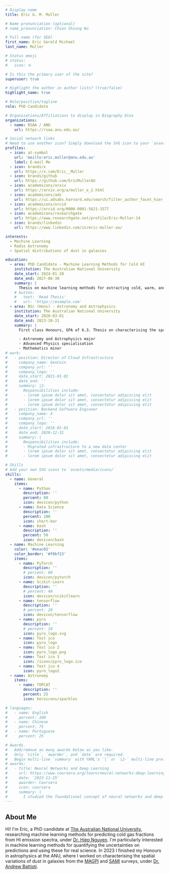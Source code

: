 ```yaml
---
# Display name
title: Eric G. M. Muller

# Name pronunciation (optional)
# name_pronunciation: Chien Shiung Wu

# Full name (for SEO)
first_name: Eric Gerald Michael
last_name: Muller

# Status emoji
# status:
#   icon: ☕️

# Is this the primary user of the site?
superuser: true

# Highlight the author in author lists? (true/false)
highlight_name: true

# Role/position/tagline
role: PhD Candidate

# Organizations/Affiliations to display in Biography blox
organizations:
  - name: RSAA / ANU
    url: https://rsaa.anu.edu.au/

# Social network links
# Need to use another icon? Simply download the SVG icon to your `assets/media/icons/` folder.
profiles:
  - icon: at-symbol
    url: 'mailto:eric.muller@anu.edu.au'
    label: E-mail Me
  - icon: brands/x
    url: https://x.com/Eric__Muller
  - icon: brands/github
    url: https://github.com/EricMullerAU
  - icon: academicons/arxiv
    url: https://arxiv.org/a/muller_e_2.html
  - icon: academicons/ads
    url: https://ui.adsabs.harvard.edu/search/filter_author_facet_hier_fq_author=AND&filter_author_facet_hier_fq_author=author_facet_hier%3A%221%2FMuller%2C%20E%2FMuller%2C%20Eric%20G%20%20M%22&fq=%7B!type%3Daqp%20v%3D%24fq_database%7D&fq=%7B!type%3Daqp%20v%3D%24fq_author%7D&fq_author=(author_facet_hier%3A%221%2FMuller%2C%20E%2FMuller%2C%20Eric%20G%20%20M%22)&fq_database=(database%3Aastronomy)&p_=0&q=%20author%3A%22muller%2C%20E.%20G.%20M.%22&sort=date%20desc%2C%20bibcode%20desc
  - icon: academicons/orcid
    url: https://orcid.org/0000-0001-5621-1577
  - icon: academicons/researchgate
    url: https://www.researchgate.net/profile/Eric-Muller-14
  - icon: brands/linkedin
    url: https://www.linkedin.com/in/eric-muller-au/

interests:
  - Machine Learning
  - Radio Astronomy
  - Spatial distributions of dust in galaxies

education:
  - area: PhD Candidate - Machine Learning Methods for Cold HI
    institution: The Australian National University
    date_start: 2024-01-20
    date_end: 2027-06-30
    summary: |
      Thesis on machine learning methods for extracting cold, warm, and unstable gas fractions from HI emission spectra. Supervised by [Dr. Hiep Nguyen](https://rsaa.anu.edu.au/people/dr-hiep-nguyen)
    # button:
    #   text: 'Read Thesis'
    #   url: 'https://example.com'
  - area: BSc (Hons) - Astronomy and Astrophysics
    institution: The Australian National University
    date_start: 2020-03-01
    date_end: 2023-10-31
    summary: |
      First class Honours, GPA of 6.3. Thesis on characterising the spatial variation of dust attenuation in galaxies. Supervised by [Dr. Andrew Battisti](https://sites.google.com/view/ajbattisti/home)

      - Astronomy and Astrophysics major
      - Advanced Physics specialisation
      - Mathematics minor
# work:
#   - position: Director of Cloud Infrastructure
#     company_name: GenCoin
#     company_url: ''
#     company_logo: ''
#     date_start: 2021-01-01
#     date_end: ''
#     summary: |2-
#       Responsibilities include:
#       - lorem ipsum dolor sit amet, consectetur adipiscing elit
#       - lorem ipsum dolor sit amet, consectetur adipiscing elit
#       - lorem ipsum dolor sit amet, consectetur adipiscing elit
#   - position: Backend Software Engineer
#     company_name: X
#     company_url: ''
#     company_logo: ''
#     date_start: 2016-01-01
#     date_end: 2020-12-31
#     summary: |
#       Responsibilities include:
#       - Migrated infrastructure to a new data center
#       - lorem ipsum dolor sit amet, consectetur adipiscing elit
#       - lorem ipsum dolor sit amet, consectetur adipiscing elit

# Skills
# Add your own SVG icons to `assets/media/icons/`
skills:
  - name: General
    items:
      - name: Python
        description: ''
        percent: 80
        icon: devicon/python
      - name: Data Science
        description: ''
        percent: 100
        icon: chart-bar
      - name: bash
        description: ''
        percent: 50
        icon: devicon/bash
  - name: Machine Learning
    color: '#eeac02'
    color_border: '#f0bf23'
    items:
      - name: PyTorch
        description: ''
        # percent: 60
        icon: devicon/pytorch
      - name: Scikit-Learn
        description: ''
        # percent: 40
        icon: devicon/scikitlearn
      - name: tensorflow
        description: ''
        # percent: 20
        icon: devicon/tensorflow
      - name: pyro
        description: ''
        # percent: 10
        icon: pyro_logo.svg
      - name: Test ico
        icon: pyro_logo
      - name: Test ico 2
        icon: pyro_logo.png
      - name: Test ico 3
        icon: /icons/pyro_logo.ico
      - name: Test ico 4
        icon: pyro_logo2
  - name: Astronomy
    items:
      - name: TOPCAT
        description: ''
        percent: 25
        icon: heroicons/sparkles

# languages:
#   - name: English
#     percent: 100
#   - name: Chinese
#     percent: 75
#   - name: Portuguese
#     percent: 25

# Awards.
#   Add/remove as many awards below as you like.
#   Only `title`, `awarder`, and `date` are required.
#   Begin multi-line `summary` with YAML's `|` or `|2-` multi-line prefix and indent 2 spaces below.
# awards:
#   - title: Neural Networks and Deep Learning
#     url: https://www.coursera.org/learn/neural-networks-deep-learning
#     date: '2023-11-25'
#     awarder: Coursera
#     icon: coursera
#     summary: |
#       I studied the foundational concept of neural networks and deep learning. By the end, I was familiar with the significant technological trends driving the rise of deep learning; build, train, and apply fully connected deep neural networks; implement efficient (vectorized) neural networks; identify key parameters in a neural network’s architecture; and apply deep learning to your own applications.
---
```


## About Me

Hi! I'm Eric, a PhD candidate at [The Australian National University](https://rsaa.anu.edu.au/people/eric-muller), researching machine learning methods for predicting cold gas fractions from HI emission spectra, under [Dr. Hiep Nguyen](https://rsaa.anu.edu.au/people/dr-hiep-nguyen). I'm particularly interested in machine learning methods for quantifying the uncertainties on predictions and using these for real science. In 2023 I finished my Honours in astrophysics at the ANU, where I worked on characterising the spatial variations of dust in galaxies from the [MAGPI](https://magpisurvey.org/index.html) and [SAMI](https://sami-survey.org/) surveys, under [Dr. Andrew Battisti](https://sites.google.com/view/ajbattisti/home).
